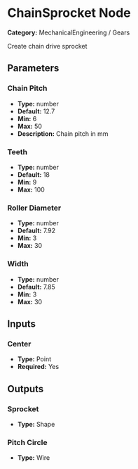 
# ChainSprocket Node

**Category:** MechanicalEngineering / Gears

Create chain drive sprocket

## Parameters


### Chain Pitch
- **Type:** number
- **Default:** 12.7
- **Min:** 6
- **Max:** 50
- **Description:** Chain pitch in mm


### Teeth
- **Type:** number
- **Default:** 18
- **Min:** 9
- **Max:** 100



### Roller Diameter
- **Type:** number
- **Default:** 7.92
- **Min:** 3
- **Max:** 30



### Width
- **Type:** number
- **Default:** 7.85
- **Min:** 3
- **Max:** 30



## Inputs


### Center
- **Type:** Point
- **Required:** Yes



## Outputs


### Sprocket
- **Type:** Shape



### Pitch Circle
- **Type:** Wire




